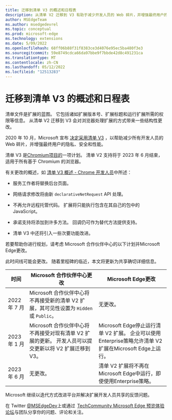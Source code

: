 ```yaml
---
title: 迁移到清单 V3 的概述和日程表
description: 从清单 V2 迁移到 V3 有助于减少开发人员的 Web 碎片，并增强最终用户的隐私、安全和性能。 本文介绍从清单 V2 迁移到 V3 的概述和时间线。
author: MSEdgeTeam
ms.author: msedgedevrel
ms.topic: conceptual
ms.prod: microsoft-edge
ms.technology: extensions
ms.date: 5/09/2022
ms.openlocfilehash: 68ff06b88f31f8383ce3d4076e95ec5ba480f3e3
ms.sourcegitcommit: 59e8749cdca66da97bbe9f7bbde42d8c491231ca
ms.translationtype: MT
ms.contentlocale: zh-CN
ms.lasthandoff: 05/12/2022
ms.locfileid: "12513283"
---
```

# <a name="overview-and-timelines-for-migrating-to-manifest-v3"></a>迁移到清单 V3 的概述和日程表

清单文件是扩展的蓝图。 它包括诸如扩展版本号、扩展标题和运行扩展所需的权限等信息。 从清单 V2 迁移到 V3 会对浏览器处理扩展的方式带来一些结构性更改。

2020 年 10 月，Microsoft 宣布 [决定采用清单 V3](https://blogs.windows.com/msedgedev/2020/10/14/extension-manifest-chromium-edge/) ，以帮助减少所有开发人员的 Web 碎片，并增强最终用户的隐私、安全和性能。

清单 V3 是[Chromium项目的](https://www.chromium.org/Home/)一项计划。 清单 V2 支持将于 2023 年 6 月结束，适用于所有基于 Chromium 的浏览器。

有关更改的概述，如 [清单 V3 概述 - Chrome 开发人员](https://developer.chrome.com/docs/extensions/mv3/intro/mv3-overview/)中所述：

* 服务工作者将替换后台页面。

* 网络请求修改将由新 `declarativeNetRequest` API 处理。

* 不再允许远程托管代码。 扩展将只能执行包含在其自己的包中的 JavaScript。

* 承诺支持将添加到许多方法。 回调仍可作为替代方法提供支持。

* 清单 V3 中还将引入一些次要功能改进。

若要帮助你进行规划，请考虑 Microsoft 合作伙伴中心的以下计划并Microsoft Edge更改。

此时间线可能会更改。 随着里程碑的临近，本文将更新为共享确切详细信息。

| 时间 | Microsoft 合作伙伴中心更改 | Microsoft Edge更改 |
|--- |--- |--- |
| 2022 年 7 月 | Microsoft 合作伙伴中心将不再接受新的清单 V2 扩展，其可见性设置为 `Hidden` 或 `Public`。 | 无更改。 |
| 2023 年 1 月 | Microsoft 合作伙伴中心将不再接受对现有清单 V2 扩展的更新。 开发人员可以提交更新以将 V2 扩展迁移到 V3。 | Microsoft Edge停止运行清单 V2 扩展。 企业可以使用Enterprise策略允许清单 V2 扩展在Microsoft Edge上运行。 |
| 2023 年 6 月 | 无更改。 | 清单 V2 扩展将不再在Microsoft Edge中运行，即使使用Enterprise策略。 |

Microsoft 继续以迭代方式改进平台并解决扩展开发人员共享的反馈问题。

在 Twitter [@MSEdgeDev](https://twitter.com/msedgedev/)上或通过  [TechCommunity Microsoft Edge 预览体验论坛](https://techcommunity.microsoft.com/t5/articles/manifest-v3-changes-are-now-available-in-microsoft-edge/m-p/1780254)与团队分享你的问题、评论和关注。
